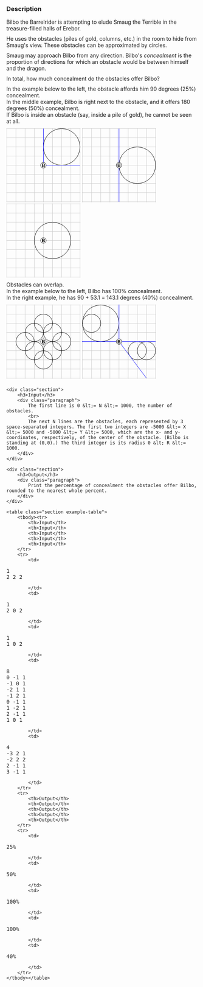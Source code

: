 <style>
	.center {
		margin-right: auto;
		margin-left: auto;
	}

	.example-table {
		margin-top: 10px;
		text-align: left;
		width: 100%;
	}

	.example-table td {
		max-width: 0;
		word-wrap: break-word;
		vertical-align: top; 
	}

	.example-table .vertical-spacer {
		height: 5px;
	}

	.section {
		margin-top: 19px;
		margin-bottom:19px;
	}

	.section:first-child, .section:first-child > h3:first-child {
		margin-top: 0;
	}

	.paragraph {
		margin-top: 10px;
		margin-bottom: 10px;
		text-align: left;
	}

	.paragraph ul, .paragraph pre {
		margin-top: 3px;
		margin-bottom: 3px;
	}

	pre {
		tab-size: 4;
	}

	.billboard {
		line-height: 1em;
		outline: solid 1px black;
	}
</style>

<style>
	svg.example {
		width: 195px;
		height: 195px;
		display: inline-block;
	}

	.bilbo circle {
		stroke: black;
		stroke-width: 1;
		fill: white;
	}
	.bilbo text {
		font-family: sans-serif;
		font-size: .5px;
		font-weight: bold;
		text-anchor: middle;
	}
	.obstacle {
		stroke: black;
		stroke-width: 1;
		fill: none;
		shape-rendering: geometricPrecision;
	}
	.ray {
		stroke: blue;
		stroke-width: 1;
	}
	.grid line {
		stroke: #ccc;
		stoke-width: 1;
	}
</style>

<div>
	<div class="section">
		<h3>Description</h3>
		<div class="paragraph">
			Bilbo the Barrelrider is attempting to elude Smaug the Terrible in the treasure-filled halls of Erebor.
		</div>
		<div class="paragraph">
			He uses the obstacles (piles of gold, columns, etc.) in the room to hide from Smaug's view. These obstacles can be approximated by circles.
		</div>
		<div class="paragraph">
			Smaug may approach Bilbo from any direction. Bilbo's <em>concealment</em> is the proportion of directions for which an obstacle would be between himself and the dragon.
		</div>
		<div class="paragraph">
			In total, how much concealment do the obstacles offer Bilbo?
		</div>
		<div class="paragraph">
			In the example below to the left, the obstacle affords him 90 degrees (25%) concealment.
			<br>
			In the middle example, Bilbo is right next to the obstacle, and it offers 180 degrees (50%) concealment.
			<br>
			If Bilbo is inside an obstacle (say, inside a pile of gold), he cannot be seen at all.
		</div>
		<svg class="example" viewBox="-4.05 -4.05 8.1 8.1">
			<g class="grid">
				<line x1="-4" y1="-10" x2="-4" y2="10" vector-effect="non-scaling-stroke"></line>
				<line x1="-3" y1="-10" x2="-3" y2="10" vector-effect="non-scaling-stroke"></line>
				<line x1="-2" y1="-10" x2="-2" y2="10" vector-effect="non-scaling-stroke"></line>&gt;
				<line x1="-1" y1="-10" x2="-1" y2="10" vector-effect="non-scaling-stroke"></line>
				<line x1="0" y1="-10" x2="0" y2="10" vector-effect="non-scaling-stroke"></line>
				<line x1="1" y1="-10" x2="1" y2="10" vector-effect="non-scaling-stroke"></line>
				<line x1="2" y1="-10" x2="2" y2="10" vector-effect="non-scaling-stroke"></line>
				<line x1="3" y1="-10" x2="3" y2="10" vector-effect="non-scaling-stroke"></line>
				<line x1="4" y1="-10" x2="4" y2="10" vector-effect="non-scaling-stroke"></line>
				<line y1="-4" x1="-10" y2="-4" x2="10" vector-effect="non-scaling-stroke"></line>
				<line y1="-3" x1="-10" y2="-3" x2="10" vector-effect="non-scaling-stroke"></line>
				<line y1="-2" x1="-10" y2="-2" x2="10" vector-effect="non-scaling-stroke"></line>&gt;
				<line y1="-1" x1="-10" y2="-1" x2="10" vector-effect="non-scaling-stroke"></line>
				<line y1="0" x1="-10" y2="0" x2="10" vector-effect="non-scaling-stroke"></line>
				<line y1="1" x1="-10" y2="1" x2="10" vector-effect="non-scaling-stroke"></line>
				<line y1="2" x1="-10" y2="2" x2="10" vector-effect="non-scaling-stroke"></line>
				<line y1="3" x1="-10" y2="3" x2="10" vector-effect="non-scaling-stroke"></line>
				<line y1="4" x1="-10" y2="4" x2="10" vector-effect="non-scaling-stroke"></line>
			</g>
			<circle class="obstacle" cx="2" cy="-2" r="2" vector-effect="non-scaling-stroke"></circle>
			<line class="ray" x1="0" y1="0" x2="0" y2="-4" vector-effect="non-scaling-stroke"></line>
			<line class="ray" x1="0" y1="0" x2="4" y2="0" vector-effect="non-scaling-stroke"></line>
			<g class="bilbo">
				<circle cx="0" cy="0" r=".3" vector-effect="non-scaling-stroke"></circle>
				<text x="0" y=".18" class="bilbo">B</text>
			</g>
		</svg>
		<svg class="example" viewBox="-4.05 -4.05 8.1 8.1">
			<g class="grid">
				<line x1="-4" y1="-10" x2="-4" y2="10" vector-effect="non-scaling-stroke"></line>
				<line x1="-3" y1="-10" x2="-3" y2="10" vector-effect="non-scaling-stroke"></line>
				<line x1="-2" y1="-10" x2="-2" y2="10" vector-effect="non-scaling-stroke"></line>&gt;
				<line x1="-1" y1="-10" x2="-1" y2="10" vector-effect="non-scaling-stroke"></line>
				<line x1="0" y1="-10" x2="0" y2="10" vector-effect="non-scaling-stroke"></line>
				<line x1="1" y1="-10" x2="1" y2="10" vector-effect="non-scaling-stroke"></line>
				<line x1="2" y1="-10" x2="2" y2="10" vector-effect="non-scaling-stroke"></line>
				<line x1="3" y1="-10" x2="3" y2="10" vector-effect="non-scaling-stroke"></line>
				<line x1="4" y1="-10" x2="4" y2="10" vector-effect="non-scaling-stroke"></line>
				<line y1="-4" x1="-10" y2="-4" x2="10" vector-effect="non-scaling-stroke"></line>
				<line y1="-3" x1="-10" y2="-3" x2="10" vector-effect="non-scaling-stroke"></line>
				<line y1="-2" x1="-10" y2="-2" x2="10" vector-effect="non-scaling-stroke"></line>&gt;
				<line y1="-1" x1="-10" y2="-1" x2="10" vector-effect="non-scaling-stroke"></line>
				<line y1="0" x1="-10" y2="0" x2="10" vector-effect="non-scaling-stroke"></line>
				<line y1="1" x1="-10" y2="1" x2="10" vector-effect="non-scaling-stroke"></line>
				<line y1="2" x1="-10" y2="2" x2="10" vector-effect="non-scaling-stroke"></line>
				<line y1="3" x1="-10" y2="3" x2="10" vector-effect="non-scaling-stroke"></line>
				<line y1="4" x1="-10" y2="4" x2="10" vector-effect="non-scaling-stroke"></line>
			</g>
			<circle class="obstacle" cx="2" cy="0" r="2" vector-effect="non-scaling-stroke"></circle>
			<line class="ray" x1="0" y1="0" x2="0" y2="-4" vector-effect="non-scaling-stroke"></line>
			<line class="ray" x1="0" y1="0" x2="0" y2="4" vector-effect="non-scaling-stroke"></line>
			<g class="bilbo">
				<circle cx="0" cy="0" r=".3" vector-effect="non-scaling-stroke"></circle>
				<text x="0" y=".18" class="bilbo">B</text>
			</g>
		</svg>
		<svg class="example" viewBox="-4.05 -4.05 8.1 8.1">
			<g class="grid">
				<line x1="-4" y1="-10" x2="-4" y2="10" vector-effect="non-scaling-stroke"></line>
				<line x1="-3" y1="-10" x2="-3" y2="10" vector-effect="non-scaling-stroke"></line>
				<line x1="-2" y1="-10" x2="-2" y2="10" vector-effect="non-scaling-stroke"></line>&gt;
				<line x1="-1" y1="-10" x2="-1" y2="10" vector-effect="non-scaling-stroke"></line>
				<line x1="0" y1="-10" x2="0" y2="10" vector-effect="non-scaling-stroke"></line>
				<line x1="1" y1="-10" x2="1" y2="10" vector-effect="non-scaling-stroke"></line>
				<line x1="2" y1="-10" x2="2" y2="10" vector-effect="non-scaling-stroke"></line>
				<line x1="3" y1="-10" x2="3" y2="10" vector-effect="non-scaling-stroke"></line>
				<line x1="4" y1="-10" x2="4" y2="10" vector-effect="non-scaling-stroke"></line>
				<line y1="-4" x1="-10" y2="-4" x2="10" vector-effect="non-scaling-stroke"></line>
				<line y1="-3" x1="-10" y2="-3" x2="10" vector-effect="non-scaling-stroke"></line>
				<line y1="-2" x1="-10" y2="-2" x2="10" vector-effect="non-scaling-stroke"></line>&gt;
				<line y1="-1" x1="-10" y2="-1" x2="10" vector-effect="non-scaling-stroke"></line>
				<line y1="0" x1="-10" y2="0" x2="10" vector-effect="non-scaling-stroke"></line>
				<line y1="1" x1="-10" y2="1" x2="10" vector-effect="non-scaling-stroke"></line>
				<line y1="2" x1="-10" y2="2" x2="10" vector-effect="non-scaling-stroke"></line>
				<line y1="3" x1="-10" y2="3" x2="10" vector-effect="non-scaling-stroke"></line>
				<line y1="4" x1="-10" y2="4" x2="10" vector-effect="non-scaling-stroke"></line>
			</g>
			<circle class="obstacle" cx="1" cy="0" r="2" vector-effect="non-scaling-stroke"></circle>
			<g class="bilbo">
				<circle cx="0" cy="0" r=".3" vector-effect="non-scaling-stroke"></circle>
				<text x="0" y=".18px" class="bilbo">B</text>
			</g>
		</svg>
		<div class="paragraph">
			Obstacles can overlap. 
			<br>
			In the example below to the left, Bilbo has 100% concealment.
			<br>
			In the right example, he has 90 + 53.1 = 143.1 degrees (40%) concealment. 
		</div>
		<svg class="example" viewBox="-4.05 -4.05 8.1 8.1">
			<g class="grid">
				<line x1="-4" y1="-10" x2="-4" y2="10" vector-effect="non-scaling-stroke"></line>
				<line x1="-3" y1="-10" x2="-3" y2="10" vector-effect="non-scaling-stroke"></line>
				<line x1="-2" y1="-10" x2="-2" y2="10" vector-effect="non-scaling-stroke"></line>&gt;
				<line x1="-1" y1="-10" x2="-1" y2="10" vector-effect="non-scaling-stroke"></line>
				<line x1="0" y1="-10" x2="0" y2="10" vector-effect="non-scaling-stroke"></line>
				<line x1="1" y1="-10" x2="1" y2="10" vector-effect="non-scaling-stroke"></line>
				<line x1="2" y1="-10" x2="2" y2="10" vector-effect="non-scaling-stroke"></line>
				<line x1="3" y1="-10" x2="3" y2="10" vector-effect="non-scaling-stroke"></line>
				<line x1="4" y1="-10" x2="4" y2="10" vector-effect="non-scaling-stroke"></line>
				<line y1="-4" x1="-10" y2="-4" x2="10" vector-effect="non-scaling-stroke"></line>
				<line y1="-3" x1="-10" y2="-3" x2="10" vector-effect="non-scaling-stroke"></line>
				<line y1="-2" x1="-10" y2="-2" x2="10" vector-effect="non-scaling-stroke"></line>&gt;
				<line y1="-1" x1="-10" y2="-1" x2="10" vector-effect="non-scaling-stroke"></line>
				<line y1="0" x1="-10" y2="0" x2="10" vector-effect="non-scaling-stroke"></line>
				<line y1="1" x1="-10" y2="1" x2="10" vector-effect="non-scaling-stroke"></line>
				<line y1="2" x1="-10" y2="2" x2="10" vector-effect="non-scaling-stroke"></line>
				<line y1="3" x1="-10" y2="3" x2="10" vector-effect="non-scaling-stroke"></line>
				<line y1="4" x1="-10" y2="4" x2="10" vector-effect="non-scaling-stroke"></line>
			</g>
			<circle class="obstacle" cx="0" cy="-2" r="1" vector-effect="non-scaling-stroke"></circle>
			<circle class="obstacle" cx="-1" cy="-1" r="1" vector-effect="non-scaling-stroke"></circle>
			<circle class="obstacle" cx="-2" cy="0" r="1" vector-effect="non-scaling-stroke"></circle>
			<circle class="obstacle" cx="-1" cy="1" r="1" vector-effect="non-scaling-stroke"></circle>
			<circle class="obstacle" cx="0" cy="2" r="1" vector-effect="non-scaling-stroke"></circle>
			<circle class="obstacle" cx="1" cy="1" r="1" vector-effect="non-scaling-stroke"></circle>
			<circle class="obstacle" cx="2" cy="0" r="1" vector-effect="non-scaling-stroke"></circle>
			<circle class="obstacle" cx="1" cy="-1" r="1" vector-effect="non-scaling-stroke"></circle>
			<g class="bilbo">
				<circle cx="0" cy="0" r=".3" vector-effect="non-scaling-stroke"></circle>
				<text x="0" y=".18px" class="bilbo">B</text>
			</g>
		</svg>
		<svg class="example" viewBox="-4.05 -4.05 8.1 8.1">
			<g class="grid">
				<line x1="-4" y1="-10" x2="-4" y2="10" vector-effect="non-scaling-stroke"></line>
				<line x1="-3" y1="-10" x2="-3" y2="10" vector-effect="non-scaling-stroke"></line>
				<line x1="-2" y1="-10" x2="-2" y2="10" vector-effect="non-scaling-stroke"></line>&gt;
				<line x1="-1" y1="-10" x2="-1" y2="10" vector-effect="non-scaling-stroke"></line>
				<line x1="0" y1="-10" x2="0" y2="10" vector-effect="non-scaling-stroke"></line>
				<line x1="1" y1="-10" x2="1" y2="10" vector-effect="non-scaling-stroke"></line>
				<line x1="2" y1="-10" x2="2" y2="10" vector-effect="non-scaling-stroke"></line>
				<line x1="3" y1="-10" x2="3" y2="10" vector-effect="non-scaling-stroke"></line>
				<line x1="4" y1="-10" x2="4" y2="10" vector-effect="non-scaling-stroke"></line>
				<line y1="-4" x1="-10" y2="-4" x2="10" vector-effect="non-scaling-stroke"></line>
				<line y1="-3" x1="-10" y2="-3" x2="10" vector-effect="non-scaling-stroke"></line>
				<line y1="-2" x1="-10" y2="-2" x2="10" vector-effect="non-scaling-stroke"></line>&gt;
				<line y1="-1" x1="-10" y2="-1" x2="10" vector-effect="non-scaling-stroke"></line>
				<line y1="0" x1="-10" y2="0" x2="10" vector-effect="non-scaling-stroke"></line>
				<line y1="1" x1="-10" y2="1" x2="10" vector-effect="non-scaling-stroke"></line>
				<line y1="2" x1="-10" y2="2" x2="10" vector-effect="non-scaling-stroke"></line>
				<line y1="3" x1="-10" y2="3" x2="10" vector-effect="non-scaling-stroke"></line>
				<line y1="4" x1="-10" y2="4" x2="10" vector-effect="non-scaling-stroke"></line>
			</g>
			<circle class="obstacle" cx="2" cy="1" r="1" vector-effect="non-scaling-stroke"></circle>
			<circle class="obstacle" cx="3" cy="1" r="1" vector-effect="non-scaling-stroke"></circle>
			<circle class="obstacle" cx="-2" cy="-2" r="2" vector-effect="non-scaling-stroke"></circle>
			<circle class="obstacle" cx="-3" cy="-2" r="1" vector-effect="non-scaling-stroke"></circle>
			<line class="ray" x1="0" y1="0" x2="4" y2="0" vector-effect="non-scaling-stroke"></line>
			<line class="ray" x1="0" y1="0" x2="3" y2="4" vector-effect="non-scaling-stroke"></line>
			<line class="ray" x1="0" y1="0" x2="0" y2="-5" vector-effect="non-scaling-stroke"></line>
			<line class="ray" x1="0" y1="0" x2="-5" y2="0" vector-effect="non-scaling-stroke"></line>
			<g class="bilbo">
				<circle cx="0" cy="0" r=".3" vector-effect="non-scaling-stroke"></circle>
				<text x="0" y=".18px" class="bilbo">B</text>
			</g>
		</svg>
	</div>

	<div class="section">
		<h3>Input</h3>
		<div class="paragraph">
			The first line is 0 &lt;= N &lt;= 1000, the number of obstacles.
			<br>
			The next N lines are the obstacles, each represented by 3 space-separated integers. The first two integers are -5000 &lt;= X &lt;= 5000 and -5000 &lt;= Y &lt;= 5000, which are the x- and y-coordinates, respectively, of the center of the obstacle. (Bilbo is standing at (0,0).) The third integer is its radius 0 &lt; R &lt;= 1000.
		</div>
	</div>

	<div class="section">
		<h3>Output</h3>
		<div class="paragraph">
			Print the percentage of concealment the obstacles offer Bilbo, rounded to the nearest whole percent.
		</div>
	</div>

	<table class="section example-table">
		<tbody><tr>
			<th>Input</th>
			<th>Input</th>
			<th>Input</th>
			<th>Input</th>
			<th>Input</th>
		</tr>
		<tr>
			<td>
<pre>1
2 2 2</pre>
			</td>
			<td>
<pre>1
2 0 2</pre>
			</td>
			<td>
<pre>1
1 0 2</pre>
			</td>
			<td>
<pre>8
0 -1 1
-1 0 1
-2 1 1
-1 2 1
0 -1 1
1 -2 1
2 -1 1
1 0 1</pre>
			</td>
			<td>
<pre>4
-3 2 1
-2 2 2
2 -1 1
3 -1 1</pre>
			</td>
		</tr>
		<tr>
			<th>Output</th>
			<th>Output</th>
			<th>Output</th>
			<th>Output</th>
			<th>Output</th>
		</tr>
		<tr>
			<td>
<pre>25%</pre>
			</td>
			<td>
<pre>50%</pre>
			</td>
			<td>
<pre>100%</pre>
			</td>
			<td>
<pre>100%</pre>
			</td>
			<td>
<pre>40%</pre>
			</td>
		</tr>
	</tbody></table>
</div>